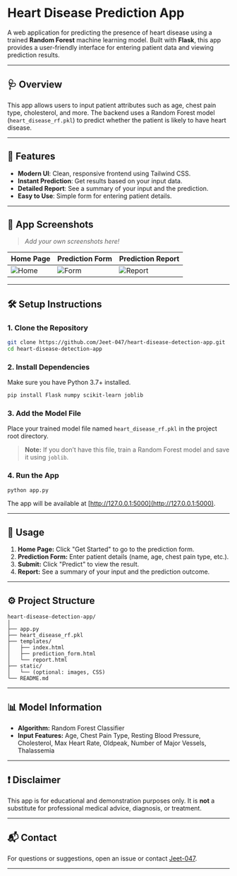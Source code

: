 # Heart Disease Prediction App

A web application for predicting the presence of heart disease using a trained **Random Forest** machine learning model. Built with **Flask**, this app provides a user-friendly interface for entering patient data and viewing prediction results.

---

## 🩺 Overview

This app allows users to input patient attributes such as age, chest pain type, cholesterol, and more. The backend uses a Random Forest model (`heart_disease_rf.pkl`) to predict whether the patient is likely to have heart disease.

---

## 🚀 Features

- **Modern UI**: Clean, responsive frontend using Tailwind CSS.
- **Instant Prediction**: Get results based on your input data.
- **Detailed Report**: See a summary of your input and the prediction.
- **Easy to Use**: Simple form for entering patient details.

---

## 📸 App Screenshots

> _Add your own screenshots here!_

| Home Page | Prediction Form | Prediction Report |
|-----------|----------------|------------------|
| ![Home](images/home.png) | ![Form](images/form.png) | ![Report](images/report.png) |

---

## 🛠️ Setup Instructions

### 1. Clone the Repository

```bash
git clone https://github.com/Jeet-047/heart-disease-detection-app.git
cd heart-disease-detection-app
```

### 2. Install Dependencies

Make sure you have Python 3.7+ installed.

```bash
pip install Flask numpy scikit-learn joblib
```

### 3. Add the Model File

Place your trained model file named `heart_disease_rf.pkl` in the project root directory.

> **Note:** If you don’t have this file, train a Random Forest model and save it using `joblib`.

### 4. Run the App

```bash
python app.py
```

The app will be available at [http://127.0.0.1:5000](http://127.0.0.1:5000).

---

## 📝 Usage

1. **Home Page:** Click "Get Started" to go to the prediction form.
2. **Prediction Form:** Enter patient details (name, age, chest pain type, etc.).
3. **Submit:** Click "Predict" to view the result.
4. **Report:** See a summary of your input and the prediction outcome.

---

## ⚙️ Project Structure

```
heart-disease-detection-app/
│
├── app.py
├── heart_disease_rf.pkl
├── templates/
│   ├── index.html
│   ├── prediction_form.html
│   └── report.html
├── static/
│   └── (optional: images, CSS)
└── README.md
```

---

## 📊 Model Information

- **Algorithm:** Random Forest Classifier
- **Input Features:** Age, Chest Pain Type, Resting Blood Pressure, Cholesterol, Max Heart Rate, Oldpeak, Number of Major Vessels, Thalassemia

---

## ❗ Disclaimer

This app is for educational and demonstration purposes only. It is **not** a substitute for professional medical advice, diagnosis, or treatment.

---

## 📬 Contact

For questions or suggestions, open an issue or contact [Jeet-047](https://github.com/Jeet-047).

---

